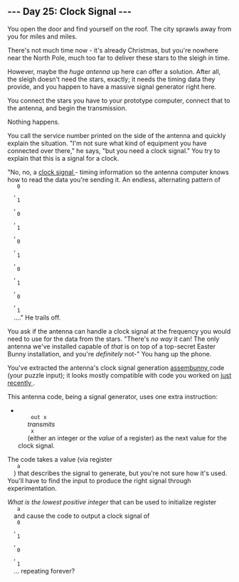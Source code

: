 <article class="day-desc">
 <h2>
  --- Day 25: Clock Signal ---
 </h2>
 <p>
  You open the door and find yourself on the roof. The city sprawls away from you for miles and miles.
 </p>
 <p>
  There's not much time now - it's already Christmas, but you're nowhere near the North Pole, much too far to deliver these stars to the sleigh in time.
 </p>
 <p>
  However, maybe the
  <em>
   huge antenna
  </em>
  up here can offer a solution. After all, the sleigh doesn't need the stars, exactly; it needs the timing data they provide, and you happen to have a massive signal generator right here.
 </p>
 <p>
  You connect the stars you have to your prototype computer, connect that to the antenna, and begin the transmission.
 </p>
 <p>
  <span title="Then again, if something ever works on the first try, you should be *very* suspicious.">
   Nothing happens.
  </span>
 </p>
 <p>
  You call the service number printed on the side of the antenna and quickly explain the situation. "I'm not sure what kind of equipment you have connected over there," he says, "but you need a clock signal." You try to explain that this is a signal for a clock.
 </p>
 <p>
  "No, no, a
  <a href="https://en.wikipedia.org/wiki/Clock_signal">
   clock signal
  </a>
  - timing information so the antenna computer knows how to read the data you're sending it. An endless, alternating pattern of
  <code>
   0
  </code>
  ,
  <code>
   1
  </code>
  ,
  <code>
   0
  </code>
  ,
  <code>
   1
  </code>
  ,
  <code>
   0
  </code>
  ,
  <code>
   1
  </code>
  ,
  <code>
   0
  </code>
  ,
  <code>
   1
  </code>
  ,
  <code>
   0
  </code>
  ,
  <code>
   1
  </code>
  ...." He trails off.
 </p>
 <p>
  You ask if the antenna can handle a clock signal at the frequency you would need to use for the data from the stars. "There's
  <em>
   no way
  </em>
  it can! The only antenna we've installed capable of
  <em>
   that
  </em>
  is on top of a top-secret Easter Bunny installation, and you're
  <em>
   definitely
  </em>
  not-" You hang up the phone.
 </p>
 <p>
  You've extracted the antenna's clock signal generation
  <a href="12">
   assembunny
  </a>
  code (your puzzle input); it looks mostly compatible with code you worked on
  <a href="23">
   just recently
  </a>
  .
 </p>
 <p>
  This antenna code, being a signal generator, uses one extra instruction:
 </p>
 <ul>
  <li>
   <code>
    out x
   </code>
   <em>
    transmits
   </em>
   <code>
    x
   </code>
   (either an integer or the
   <em>
    value
   </em>
   of a register) as the next value for the clock signal.
  </li>
 </ul>
 <p>
  The code takes a value (via register
  <code>
   a
  </code>
  ) that describes the signal to generate, but you're not sure how it's used. You'll have to find the input to produce the right signal through experimentation.
 </p>
 <p>
  <em>
   What is the lowest positive integer
  </em>
  that can be used to initialize register
  <code>
   a
  </code>
  and cause the code to output a clock signal of
  <code>
   0
  </code>
  ,
  <code>
   1
  </code>
  ,
  <code>
   0
  </code>
  ,
  <code>
   1
  </code>
  ... repeating forever?
 </p>
</article>
